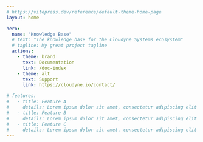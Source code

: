 ```yaml
---
# https://vitepress.dev/reference/default-theme-home-page
layout: home

hero:
  name: "Knowledge Base"
  # text: "The knowledge base for the Cloudyne Systems ecosystem"
  # tagline: My great project tagline
  actions:
    - theme: brand
      text: Documentation
      link: /doc-index
    - theme: alt
      text: Support
      link: https://cloudyne.io/contact/

# features:
#   - title: Feature A
#     details: Lorem ipsum dolor sit amet, consectetur adipiscing elit
#   - title: Feature B
#     details: Lorem ipsum dolor sit amet, consectetur adipiscing elit
#   - title: Feature C
#     details: Lorem ipsum dolor sit amet, consectetur adipiscing elit
---
```


